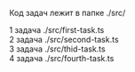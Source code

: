 Код задач лежит в папке ./src/

1 задача ./src/first-task.ts \
2 задача ./src/second-task.ts \
3 задача ./src/thid-task.ts \
4 задача ./src/fourth-task.ts
